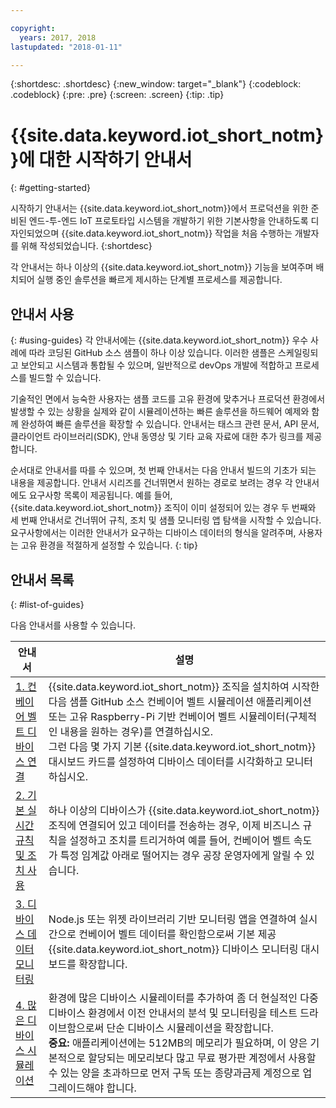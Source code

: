 ```yaml
---

copyright:
  years: 2017, 2018
lastupdated: "2018-01-11"

---
```


{:shortdesc: .shortdesc}
{:new_window: target="_blank"}
{:codeblock: .codeblock}
{:pre: .pre}
{:screen: .screen}
{:tip: .tip}


# {{site.data.keyword.iot_short_notm}}에 대한 시작하기 안내서
{: #getting-started}

시작하기 안내서는 {{site.data.keyword.iot_short_notm}}에서 프로덕션을 위한 준비된 엔드-투-엔드 IoT 프로토타입 시스템을 개발하기 위한 기본사항을 안내하도록 디자인되었으며 {{site.data.keyword.iot_short_notm}} 작업을 처음 수행하는 개발자를 위해 작성되었습니다.
{:shortdesc}

각 안내서는 하나 이상의 {{site.data.keyword.iot_short_notm}} 기능을 보여주며 배치되어 실행 중인 솔루션을 빠르게 제시하는 단계별 프로세스를 제공합니다.

## 안내서 사용  
{: #using-guides}
각 안내서에는 {{site.data.keyword.iot_short_notm}} 우수 사례에 따라 코딩된 GitHub 소스 샘플이 하나 이상 있습니다. 이러한 샘플은 스케일링되고 보안되고 시스템과 통합될 수 있으며, 일반적으로 devOps 개발에 적합하고 프로세스를 빌드할 수 있습니다.

기술적인 면에서 능숙한 사용자는 샘플 코드를 고유 환경에 맞추거나 프로덕션 환경에서 발생할 수 있는 상황을 실제와 같이 시뮬레이션하는 빠른 솔루션을 하드웨어 예제와 함께 완성하여 빠른 솔루션을 확장할 수 있습니다. 안내서는 태스크 관련 문서, API 문서, 클라이언트 라이브러리(SDK), 안내 동영상 및 기타 교육 자료에 대한 추가 링크를 제공합니다.

순서대로 안내서를 따를 수 있으며, 첫 번째 안내서는 다음 안내서 빌드의 기초가 되는 내용을 제공합니다. 안내서 시리즈를 건너뛰면서 원하는 경로로 보려는 경우 각 안내서에도 요구사항 목록이 제공됩니다. 예를 들어, {{site.data.keyword.iot_short_notm}} 조직이 이미 설정되어 있는 경우 두 번째와 세 번째 안내서로 건너뛰어 규칙, 조치 및 샘플 모니터링 앱 탐색을 시작할 수 있습니다. 요구사항에서는 이러한 안내서가 요구하는 디바이스 데이터의 형식을 알려주며, 사용자는 고유 환경을 적절하게 설정할 수 있습니다.
{: tip}

## 안내서 목록
{: #list-of-guides}  

다음 안내서를 사용할 수 있습니다.

|안내서 |설명 |    
| ----- | ---- |   
|[1. 컨베이어 벨트 디바이스 연결](getting-started-iot-conveyor.html) |{{site.data.keyword.iot_short_notm}} 조직을 설치하여 시작한 다음 샘플 GitHub 소스 컨베이어 벨트 시뮬레이션 애플리케이션 또는 고유 Raspberry-Pi 기반 컨베이어 벨트 시뮬레이터(구체적인 내용을 원하는 경우)를 연결하십시오. </br> 그런 다음 몇 가지 기본 {{site.data.keyword.iot_short_notm}} 대시보드 카드를 설정하여 디바이스 데이터를 시각화하고 모니터하십시오. |   
|[2. 기본 실시간 규칙 및 조치 사용](getting-started-iot-rules.html) |하나 이상의 디바이스가 {{site.data.keyword.iot_short_notm}} 조직에 연결되어 있고 데이터를 전송하는 경우, 이제 비즈니스 규칙을 설정하고 조치를 트리거하여 예를 들어, 컨베이어 벨트 속도가 특정 임계값 아래로 떨어지는 경우 공장 운영자에게 알릴 수 있습니다.  
|[3. 디바이스 데이터 모니터링](getting-started-iot-monitoring.html) |Node.js 또는 위젯 라이브러리 기반 모니터링 앱을 연결하여 실시간으로 컨베이어 벨트 데이터를 확인함으로써 기본 제공 {{site.data.keyword.iot_short_notm}} 디바이스 모니터링 대시보드를 확장합니다.  
|[4. 많은 디바이스 시뮬레이션](getting-started-iot-large-scale-simulation.html) |환경에 많은 디바이스 시뮬레이터를 추가하여 좀 더 현실적인 다중 디바이스 환경에서 이전 안내서의 분석 및 모니터링을 테스트 드라이브함으로써 단순 디바이스 시뮬레이션을 확장합니다. </br>**중요:** 애플리케이션에는 512MB의 메모리가 필요하며, 이 양은 기본적으로 할당되는 메모리보다 많고 무료 평가판 계정에서 사용할 수 있는 양을 초과하므로 먼저 구독 또는 종량과금제 계정으로 업그레이드해야 합니다. |   
